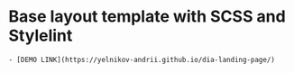 # Base layout template with SCSS and Stylelint

    - [DEMO LINK](https://yelnikov-andrii.github.io/dia-landing-page/)
